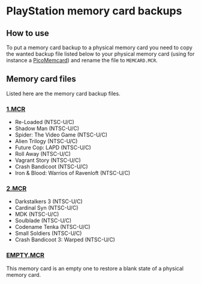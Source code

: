 # PlayStation memory card backups

## How to use
To put a memory card backup to a physical memory card you need to copy the wanted backup file listed below to your physical memory card (using for instance a [PicoMemcard](https://github.com/dangiu/PicoMemcard)) and rename the file to `MEMCARD.MCR`.

## Memory card files
Listed here are the memory card backup files.

### [1.MCR](1.MCR)
- Re-Loaded (NTSC-U/C)
- Shadow Man (NTSC-U/C)
- Spider: The Video Game (NTSC-U/C)
- Alien Trilogy (NTSC-U/C)
- Future Cop: LAPD (NTSC-U/C)
- Roll Away (NTSC-U/C)
- Vagrant Story (NTSC-U/C)
- Crash Bandicoot (NTSC-U/C)
- Iron & Blood: Warrios of Ravenloft (NTSC-U/C)

### [2.MCR](2.MCR)
- Darkstalkers 3 (NTSC-U/C)
- Cardinal Syn (NTSC-U/C)
- MDK (NTSC-U/C)
- Soulblade (NTSC-U/C)
- Codename Tenka (NTSC-U/C)
- Small Soldiers (NTSC-U/C)
- Crash Bandicoot 3: Warped (NTSC-U/C)

### [EMPTY.MCR](EMPTY.MCR)
This memory card is an empty one to restore a blank state of a physical memory card.